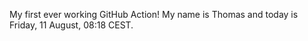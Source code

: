 My first ever working GitHub Action!
My name is Thomas and today is Friday, 11 August, 08:18 CEST. 
